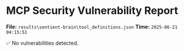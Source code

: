 # MCP Security Vulnerability Report
**File:** `results\sentient-brain\tool_definitions.json`
**Time:** `2025-06-21 04:15:51`

✅ No vulnerabilities detected.